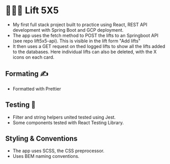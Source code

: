 # 🏋🏼‍♂️ Lift 5X5 
- My first full stack project built to practice using React, REST API development with Spring Boot and GCP deployment. 
- The app uses the fetch method to POST the lifts to an Springboot API (see repo lift5x5-api). This is visible in the lift form "Add lifts" 
- It then uses a GET request on thed logged lifts to show all the lifts added to the databases. Here individual lifts can also be deleted, with the X icons on each card. 
##  Formating ✍️
- Formatted with Prettier

## Testing 🧪
- Filter and string helpers united tested using Jest.
- Some components tested with React Testing Library. 

## Styling & Conventions 
- The app uses SCSS, the CSS preprocessor. 
- Uses BEM naming conventions.
